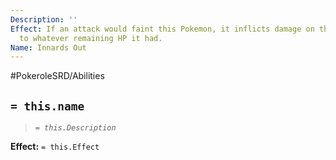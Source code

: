 ```yaml
---
Description: ''
Effect: If an attack would faint this Pokemon, it inflicts damage on the foe equal
  to whatever remaining HP it had.
Name: Innards Out
---
```


#PokeroleSRD/Abilities

## `= this.name`

> *`= this.Description`*

**Effect:** `= this.Effect`